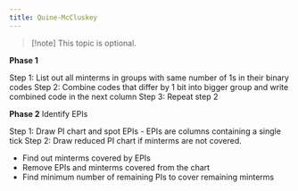 ```yaml
---
title: Quine-McCluskey
---
```

> [!note] This topic is optional.


**Phase 1** 

Step 1: List out all minterms in groups with same number of 1s in their binary codes
Step 2: Combine codes that differ by 1 bit into bigger group and write combined code in the next column
Step 3: Repeat step 2

**Phase 2** Identify EPIs

Step 1: Draw PI chart and spot EPIs - EPIs are columns containing a single tick
Step 2: Draw reduced PI chart if minterms are not covered.
- Find out minterms covered by EPIs
- Remove EPIs and minterms covered from the chart
- Find minimum number of remaining PIs to cover remaining minterms

